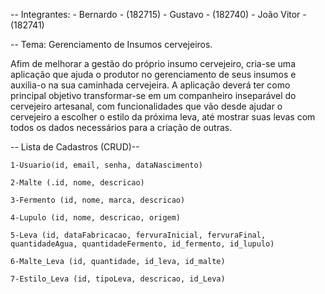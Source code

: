 -- Integrantes: 
    - Bernardo - (182715)
    - Gustavo - (182740)
    - João Vitor - (182741)

-- Tema: Gerenciamento de Insumos cervejeiros.

Afim de melhorar a gestão do próprio insumo cervejeiro, cria-se uma aplicação 
que ajuda o produtor no gerenciamento de seus insumos e auxilia-o na sua caminhada cervejeira. A aplicação deverá ter como principal objetivo transformar-se em um companheiro inseparável do cervejeiro artesanal, com funcionalidades que vão desde ajudar o cervejeiro a escolher o estilo da próxima leva, até mostrar suas levas com 
todos os dados necessários para a criação de outras.

-- Lista de Cadastros (CRUD)--

    1-Usuario(id, email, senha, dataNascimento)

    2-Malte (.id, nome, descricao)

    3-Fermento (id, nome, marca, descricao)
       
    4-Lupulo (id, nome, descricao, origem)
      
    5-Leva (id, dataFabricacao, fervuraInicial, fervuraFinal, quantidadeAgua, quantidadeFermento, id_fermento, id_lupulo)
       
    6-Malte_Leva (id, quantidade, id_leva, id_malte)

    7-Estilo_Leva (id, tipoLeva, descricao, id_Leva)
       
